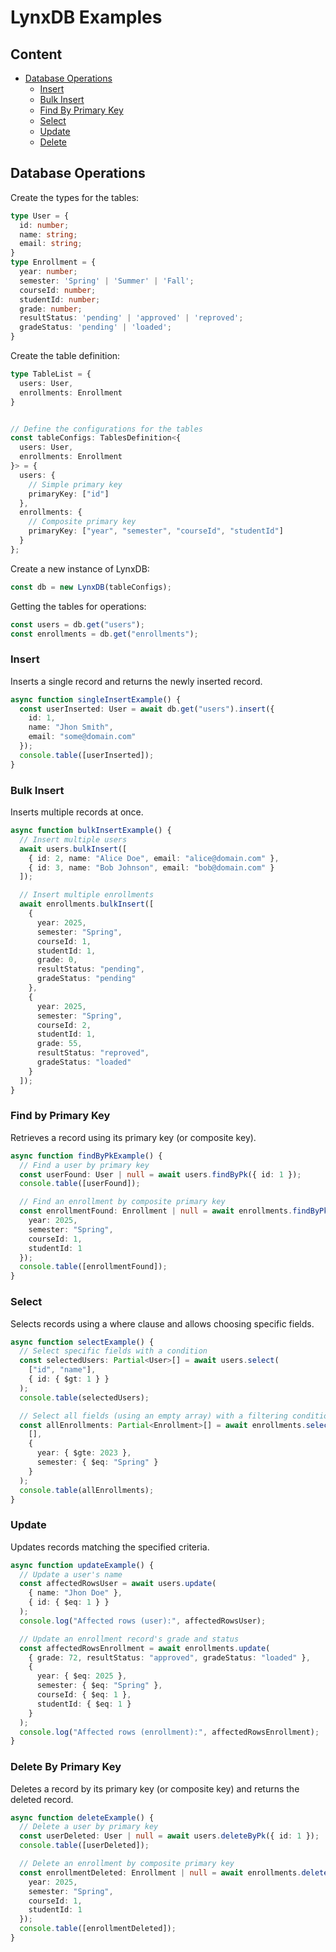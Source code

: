 # LynxDB Examples
## Content
- [Database Operations](#database-operations)
  - [Insert](#insert)
  - [Bulk Insert](#bulk-insert)
  - [Find By Primary Key](#find-by-primary-key)
  - [Select](#select)
  - [Update](#update)
  - [Delete](#delete-by-primary-key)

## Database Operations
Create the types for the tables:

```typescript
type User = { 
  id: number; 
  name: string;
  email: string; 
}
type Enrollment = {
  year: number;
  semester: 'Spring' | 'Summer' | 'Fall';
  courseId: number; 
  studentId: number; 
  grade: number;
  resultStatus: 'pending' | 'approved' | 'reproved';
  gradeStatus: 'pending' | 'loaded';
}
```

Create the table definition:
```typescript
type TableList = {
  users: User,
  enrollments: Enrollment
}


// Define the configurations for the tables
const tableConfigs: TablesDefinition<{
  users: User,
  enrollments: Enrollment
}> = {
  users: {
    // Simple primary key
    primaryKey: ["id"] 
  },
  enrollments: {
    // Composite primary key
    primaryKey: ["year", "semester", "courseId", "studentId"]
  }
};
```

Create a new instance of LynxDB:
```typescript
const db = new LynxDB(tableConfigs);
```

Getting the tables for operations:
```typescript
const users = db.get("users");
const enrollments = db.get("enrollments");
```


### Insert
Inserts a single record and returns the newly inserted record.
```typescript
async function singleInsertExample() {
  const userInserted: User = await db.get("users").insert({
    id: 1,
    name: "Jhon Smith",
    email: "some@domain.com"
  });
  console.table([userInserted]);
}
```

### Bulk Insert

Inserts multiple records at once.
```typescript
async function bulkInsertExample() {
  // Insert multiple users
  await users.bulkInsert([
    { id: 2, name: "Alice Doe", email: "alice@domain.com" },
    { id: 3, name: "Bob Johnson", email: "bob@domain.com" }
  ]);

  // Insert multiple enrollments
  await enrollments.bulkInsert([
    {
      year: 2025,
      semester: "Spring",
      courseId: 1,
      studentId: 1,
      grade: 0,
      resultStatus: "pending",
      gradeStatus: "pending"
    },
    {
      year: 2025,
      semester: "Spring",
      courseId: 2,
      studentId: 1,
      grade: 55,
      resultStatus: "reproved",
      gradeStatus: "loaded"
    }
  ]);
}
```

### Find by Primary Key
Retrieves a record using its primary key (or composite key).

```typescript
async function findByPkExample() {
  // Find a user by primary key
  const userFound: User | null = await users.findByPk({ id: 1 });
  console.table([userFound]);

  // Find an enrollment by composite primary key
  const enrollmentFound: Enrollment | null = await enrollments.findByPk({
    year: 2025,
    semester: "Spring",
    courseId: 1,
    studentId: 1
  });
  console.table([enrollmentFound]);
}
```

### Select
Selects records using a where clause and allows choosing specific fields.
```typescript
async function selectExample() {
  // Select specific fields with a condition
  const selectedUsers: Partial<User>[] = await users.select(
    ["id", "name"],
    { id: { $gt: 1 } }
  );
  console.table(selectedUsers);

  // Select all fields (using an empty array) with a filtering condition
  const allEnrollments: Partial<Enrollment>[] = await enrollments.select(
    [],
    { 
      year: { $gte: 2023 },
      semester: { $eq: "Spring" } 
    }
  );
  console.table(allEnrollments);
}

```

### Update
Updates records matching the specified criteria.

```typescript
async function updateExample() {
  // Update a user's name
  const affectedRowsUser = await users.update(
    { name: "Jhon Doe" },
    { id: { $eq: 1 } }
  );
  console.log("Affected rows (user):", affectedRowsUser);

  // Update an enrollment record's grade and status
  const affectedRowsEnrollment = await enrollments.update(
    { grade: 72, resultStatus: "approved", gradeStatus: "loaded" },
    {
      year: { $eq: 2025 },
      semester: { $eq: "Spring" },
      courseId: { $eq: 1 },
      studentId: { $eq: 1 }
    }
  );
  console.log("Affected rows (enrollment):", affectedRowsEnrollment);
}

```

### Delete By Primary Key
Deletes a record by its primary key (or composite key) and returns the deleted record.

```typescript
async function deleteExample() {
  // Delete a user by primary key
  const userDeleted: User | null = await users.deleteByPk({ id: 1 });
  console.table([userDeleted]);

  // Delete an enrollment by composite primary key
  const enrollmentDeleted: Enrollment | null = await enrollments.deleteByPk({
    year: 2025,
    semester: "Spring",
    courseId: 1,
    studentId: 1
  });
  console.table([enrollmentDeleted]);
}
```